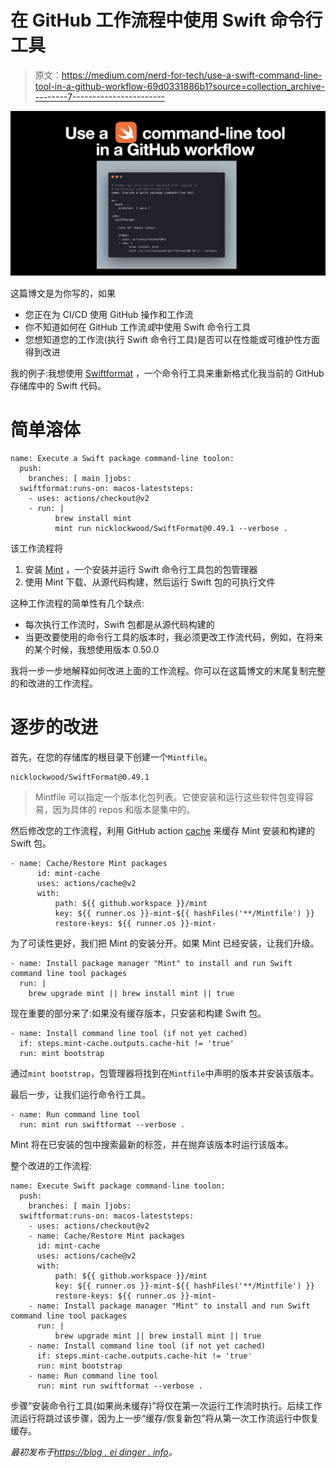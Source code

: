 # 在 GitHub 工作流程中使用 Swift 命令行工具

> 原文：<https://medium.com/nerd-for-tech/use-a-swift-command-line-tool-in-a-github-workflow-69d0331886b1?source=collection_archive---------7----------------------->

![](img/63c610bb8bcbeb4592ec9f5fc0708c78.png)

这篇博文是为你写的，如果

*   您正在为 CI/CD 使用 GitHub 操作和工作流
*   你不知道如何在 GitHub 工作流*或*中使用 Swift 命令行工具
*   您想知道您的工作流(执行 Swift 命令行工具)是否可以在性能或可维护性方面得到改进

我的例子:我想使用 [Swiftformat](https://github.com/nicklockwood/SwiftFormat) ，一个命令行工具来重新格式化我当前的 GitHub 存储库中的 Swift 代码。

# 简单溶体

```
name: Execute a Swift package command-line toolon:
  push:
    branches: [ main ]jobs:
  swiftformat:runs-on: macos-lateststeps:
    - uses: actions/checkout@v2
    - run: |
          brew install mint
          mint run nicklockwood/SwiftFormat@0.49.1 --verbose .
```

该工作流程将

1.  安装 [Mint](https://github.com/yonaskolb/Mint) ，一个安装并运行 Swift 命令行工具包的包管理器
2.  使用 Mint 下载、从源代码构建，然后运行 Swift 包的可执行文件

这种工作流程的简单性有几个缺点:

*   每次执行工作流时，Swift 包都是从源代码构建的
*   当更改要使用的命令行工具的版本时，我必须更改工作流代码，例如，在将来的某个时候，我想使用版本 0.50.0

我将一步一步地解释如何改进上面的工作流程。你可以在这篇博文的末尾复制完整的和改进的工作流程。

# 逐步的改进

首先，在您的存储库的根目录下创建一个`Mintfile`。

```
nicklockwood/SwiftFormat@0.49.1
```

> Mintfile 可以指定一个版本化包列表。它使安装和运行这些软件包变得容易，因为具体的 repos 和版本是集中的。

然后修改您的工作流程，利用 GitHub action [cache](https://github.com/actions/cache) 来缓存 Mint 安装和构建的 Swift 包。

```
- name: Cache/Restore Mint packages
      id: mint-cache
      uses: actions/cache@v2
      with:
          path: ${{ github.workspace }}/mint
          key: ${{ runner.os }}-mint-${{ hashFiles('**/Mintfile') }}
          restore-keys: ${{ runner.os }}-mint-
```

为了可读性更好，我们把 Mint 的安装分开。如果 Mint 已经安装，让我们升级。

```
- name: Install package manager "Mint" to install and run Swift command line tool packages
  run: |
    brew upgrade mint || brew install mint || true
```

现在重要的部分来了:如果没有缓存版本，只安装和构建 Swift 包。

```
- name: Install command line tool (if not yet cached)
  if: steps.mint-cache.outputs.cache-hit != 'true'
  run: mint bootstrap
```

通过`mint bootstrap`，包管理器将找到在`Mintfile`中声明的版本并安装该版本。

最后一步，让我们运行命令行工具。

```
- name: Run command line tool
  run: mint run swiftformat --verbose .
```

Mint 将在已安装的包中搜索最新的标签，并在抛弃该版本时运行该版本。

整个改进的工作流程:

```
name: Execute Swift package command-line toolon:
  push:
    branches: [ main ]jobs:
  swiftformat:runs-on: macos-lateststeps:
    - uses: actions/checkout@v2
    - name: Cache/Restore Mint packages
      id: mint-cache
      uses: actions/cache@v2
      with:
          path: ${{ github.workspace }}/mint
          key: ${{ runner.os }}-mint-${{ hashFiles('**/Mintfile') }}
          restore-keys: ${{ runner.os }}-mint-
    - name: Install package manager "Mint" to install and run Swift command line tool packages
      run: |
          brew upgrade mint || brew install mint || true
    - name: Install command line tool (if not yet cached)
      if: steps.mint-cache.outputs.cache-hit != 'true'
      run: mint bootstrap
    - name: Run command line tool
      run: mint run swiftformat --verbose .
```

步骤“安装命令行工具(如果尚未缓存)”将仅在第一次运行工作流时执行。后续工作流运行将跳过该步骤，因为上一步“缓存/恢复新包”将从第一次工作流运行中恢复缓存。

*最初发布于*[*https://blog . ei dinger . info*](https://blog.eidinger.info/use-a-swift-command-line-tool-in-a-github-workflow)*。*
